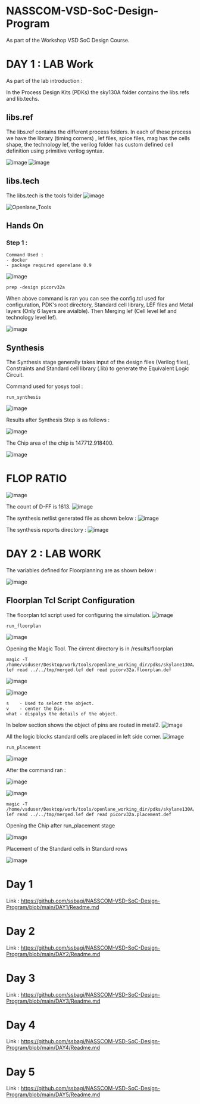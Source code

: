 # NASSCOM-VSD-SoC-Design-Program
As part of the Workshop VSD SoC Design Course. 

# DAY 1 : LAB Work
As part of the lab introduction : 

In the Process Design Kits (PDKs) the sky130A folder contains the libs.refs and lib.techs.

## libs.ref
The libs.ref contains the different process folders. In each of these process we have the library (timing corners) , lef files, spice files, mag has the cells shape, the technology lef, the verilog folder has custom defined cell definition using primitive verilog syntax. 

![image](https://github.com/user-attachments/assets/b5198ae1-22b7-4485-b9fd-968a70851651)
![image](https://github.com/user-attachments/assets/2746b90e-6843-44f7-be7b-fc1b2b71f547)

## libs.tech

The libs.tech is the tools folder
![image](https://github.com/user-attachments/assets/c8924444-b4a1-42e7-9404-9af0d81858d2)

![Openlane_Tools](https://github.com/user-attachments/assets/31e8e2a7-e907-452f-969c-e37a21a54ed7)

## Hands On

### Step 1 : 

```
Command Used :
- docker
- package required openelane 0.9
```

![image](https://github.com/user-attachments/assets/455f068b-f0eb-4c30-9bcd-0acd290d60c5)

```
prep -design picorv32a
```
When above command is ran you can see the config.tcl used for configuration, PDK's root directory, Standard cell library, LEF files and Metal layers (Only 6 layers are avialble). Then Merging lef (Cell level lef and technology level lef). 

![image](https://github.com/user-attachments/assets/48f57d8a-92d7-47a5-a5d2-8e0b4b59579b)

## Synthesis 

The Synthesis stage generally takes input of the design files (Verilog files), Constraints and Standard cell library (.lib) to generate the Equivalent Logic Circuit. 

Command used for yosys tool : 
```
run_synthesis
```

![image](https://github.com/user-attachments/assets/4ac7a7c9-adfe-4a32-86d8-2ac2942f3d3d)

Results after Synthesis Step is as follows : 

![image](https://github.com/user-attachments/assets/a20b93e3-89b5-46ef-9dda-94c028d4904e)

The Chip area of the chip is 147712.918400.

![image](https://github.com/user-attachments/assets/303b1512-21c4-43f4-a2e5-2d638bd0171a)

# FLOP RATIO

![image](https://github.com/user-attachments/assets/d3a9dff9-4733-4f4d-8ec3-e523f1aa8af9)

The count of D-FF is 1613. 
![image](https://github.com/user-attachments/assets/f7436662-5992-4a4b-88c4-1182a6e88827)

The synthesis netlist generated file as shown below : 
![image](https://github.com/user-attachments/assets/f703d861-0859-4e9d-a6e3-f70464be50d7)

The synthesis reports directory : 
![image](https://github.com/user-attachments/assets/eec868f0-a68a-4a4b-bbbf-8586c8b27599)


# DAY 2 : LAB WORK
The variables defined for Floorplanning are as shown below : 

![image](https://github.com/user-attachments/assets/6bfc66d3-8ca5-4a43-800b-af128258fee0)

## Floorplan Tcl Script Configuration
The floorplan tcl script used for configuring the simulation. 
![image](https://github.com/user-attachments/assets/d1f55857-dbf4-4d3d-b843-fc4357228485)

```
run_floorplan
```

![image](https://github.com/user-attachments/assets/ffa17e98-b11c-496f-ab06-cefd0ebf979b)

Opening the Magic Tool. The cirrent directory is in <TIMESTAMP>/results/floorplan
```
magic -T /home/vsduser/Desktop/work/tools/openlane_working_dir/pdks/skylane130A/libs.tech/magic/sky130A.tech lef read ../../tmp/merged.lef def read picorv32a.floorplan.def
```

![image](https://github.com/user-attachments/assets/4cc7ae3c-7bf3-4355-8891-88df5caecc2e)

![image](https://github.com/user-attachments/assets/3c1a6a6e-7079-4277-a866-04bd582b4dda)


```
s    - Used to select the object.
v    - center the Die.
what - dispalys the details of the object.
```

In below section shows the object of pins are routed in metal2.
![image](https://github.com/user-attachments/assets/c4f2e828-bc39-4f8d-9295-d60f50eb0b38)

All the logic blocks standard cells are placed in left side corner.
![image](https://github.com/user-attachments/assets/04abd242-3c33-4ebe-aa76-e6cf9dd0f827)

```
run_placement
```

![image](https://github.com/user-attachments/assets/643f2e98-d358-4551-9752-3f5f7b6c5705)

After the command ran : 

![image](https://github.com/user-attachments/assets/cc1e3e66-34d0-4a41-8769-f0776d55e93e)

![image](https://github.com/user-attachments/assets/67ec6809-6107-4a9b-9474-2299e70c2327)

```
magic -T /home/vsduser/Desktop/work/tools/openlane_working_dir/pdks/skylane130A/libs.tech/magic/sky130A.tech lef read ../../tmp/merged.lef def read picorv32a.placement.def
```

Opening the Chip after run_placement stage

![image](https://github.com/user-attachments/assets/7b08b12b-c925-4c16-9d3a-0c1e3b3b0cd8)

Placement of the Standard cells in Standard rows

![image](https://github.com/user-attachments/assets/899f8bce-75cd-4a48-879b-68402bfbf91b)





# Day 1
Link : https://github.com/ssbagi/NASSCOM-VSD-SoC-Design-Program/blob/main/DAY1/Readme.md

# Day 2
Link : https://github.com/ssbagi/NASSCOM-VSD-SoC-Design-Program/blob/main/DAY2/Readme.md

# Day 3
Link : https://github.com/ssbagi/NASSCOM-VSD-SoC-Design-Program/blob/main/DAY3/Readme.md

# Day 4
Link : https://github.com/ssbagi/NASSCOM-VSD-SoC-Design-Program/blob/main/DAY4/Readme.md

# Day 5
Link : https://github.com/ssbagi/NASSCOM-VSD-SoC-Design-Program/blob/main/DAY5/Readme.md



